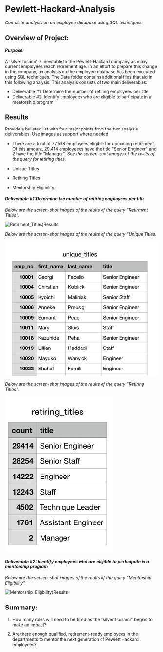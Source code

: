 # **Pewlett-Hackard-Analysis**
*Complete analysis on an employee database using SQL techniques*


## Overview of Project:

#### *Purpose:*
A 'silver tusami' is inevitable to the Pewlett-Hackard company as many current employees reach retirement age. In an effort to prepare this change in the company, an analysis on the employee database has been executed using SQL techniques. The Data folder contains additional files that aid in this following analysis. This analysis consists of two main deliverables: 

- Deliverable #1: Determine the number of retiring employees per title
- Deliverable #2: Identify employees who are eligible to participate in a mentorship program


## Results 
Provide a bulleted list with four major points from the two analysis deliverables. Use images as support where needed.

- There are a total of 77,598 employees eligible for upcoming retirement. Of this amount, 29,414 employeees have the title "Senior Engineer" and 2 have the title "Manager". *See the screen-shot images of the reults of the query for retiring titles.*


- Unique Titles
- Retiring Titles
- Mentorship Eligibility: 

#### *Deliverable #1:Determine the number of retiring employees per title*
*Below are the screen-shot images of the reults of the query "Retirment Titles".*

![Retirment_Titles)Results](reirment_titles.png)

*Below are the screen-shot images of the reults of the query "Unique Titles.*

![Unique_Titles)Results](unique_titles.png)

*Below are the screen-shot images of the reults of the query "Retiring Titles".*

![Retiring_Titles)Results](retiring_titles.png)


#### *Deliverable #2: Identify employees who are eligible to participate in a mentorship program*
*Below are the screen-shot images of the reults of the query "Mentorship Eligibility".*

![Mentorship_Eligbility)Results](mentorship_eligibilitys.png)


## Summary:

1. How many roles will need to be filled as the "silver tsunami" begins to make an impact?

2. Are there enough qualified, retirement-ready employees in the departments to mentor the next generation of Pewlett Hackard employees?

